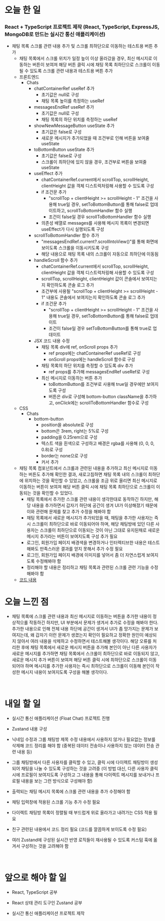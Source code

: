 # 오늘 한 일

### React + TypeScript 프로젝트 제작 (React, TypeScript, ExpressJS, MongoDB로 만드는 실시간 통신 애플리케이션)

- 채팅 목록 스크롤 관련 내용 추가 및 스크롤 최하단으로 이동하는 테스트용 버튼 추가
  - 채팅 목록에서 스크롤 위치가 일정 높이 이상 올라갔을 경우, 최신 메시지로 이동하는 버튼이 보여져 해당 버튼 클릭 시에 채팅 목록 최하단으로 스크롤이 이동될 수 있도록 스크롤 관련 내용과 테스트용 버튼 추가
  - 프론트엔드
    - Chats
      - chatContainerRef useRef 추가
        - 초기값은 null로 구성
        - 채팅 목록 높이를 측정하는 useRef
      - messagesEndRef useRef 추가
        - 초기값은 null로 구성
        - 채팅 목록의 하단 위치를 측정하는 useRef
      - showNewMessageButton useState 추가
        - 초기값은 false로 구성
        - 새로운 메시지가 추가되었을 때 조건부로 인해 버튼을 보여줄 useState
      - toBottomButton useState 추가
        - 초기값은 false로 구성
        - 스크롤이 최하단에 있지 않을 경우, 조건부로 버튼을 보여줄 useState
      - useEffect 추가
        - chatContainerRef.current에서 scrollTop, scrollHeight, clientHeight 값을 객체 디스트럭처링해 사용할 수 있도록 구성
        - if 조건문 추가
          - "scrollTop + clientHeight >= scrollHeight - 1" 조건을 사용해 true일 경우, setToBottomButton를 통해 false로 업데이트하고, scrollToBottomHandler 함수 실행
          - 조건이 false일 경우 scrollToBottomHandler 함수 실행
        - 의존성 배열로 messages를 사용해 메시지 목록이 변경되면 useEffect가 다시 실행되도록 구성
      - scrollToBottomHandler 함수 추가
        - "messagesEndRef.current?.scrollIntoView()"를 통해 화면에 보이도록 스크롤을 이동시키도록 구성
        - 해당 내용으로 채팅 목록 내의 스크롤이 자동으로 최하단에 이동됨
      - handleScroll 함수 추가
        - chatContainerRef.current에서 scrollTop, scrollHeight, clientHeight 값을 객체 디스트럭처링해 사용할 수 있도록 구성
        - scrollTop, scrollHeight, clientHeight 값이 콘솔에서 보여지는지 확인하도록 콘솔 로그 추가
        - 조건부에 사용될 "scrollTop + clientHeight >= scrollHeight - 1" 내용도 콘솔에서 보여지는지 확인하도록 콘솔 로그 추가
        - if 조건문 추가
          - "scrollTop + clientHeight >= scrollHeight - 1" 조건을 사용해 true일 경우, setToBottomButton를 통해 false로 업데이트
          - 조건이 false일 경우 setToBottomButton를 통해 true로 업데이트
      - JSX 코드 내용 수정
        - 채팅 목록 div에 ref, onScroll props 추가
          - ref props에는 chatContainerRef useRef로 구성
          - onScroll props에는 handleScroll 함수로 구성
        - 채팅 목록의 하단 위치를 측정할 수 있도록 div 추가
          - ref props를 추가해 messagesEndRef useRef로 구성
        - 최신 메시지로 이동하는 버튼 추가
          - toBottomButton를 조건부로 사용해 true일 경우에만 보여지도록 구성
          - 버튼은 div로 구성해 bottom-button className을 추가하고, onClick에는 scrollToBottomHandler 함수로 구성
  - CSS
    - Chats
      - bottom-button
        - position을 absolute로 구성
        - bottom은 3rem, right는 5%로 구성
        - padding을 0.25rem으로 구성
        - 텍스트 색을 흰색으로 구성하고 배경은 rgba를 사용해 (0, 0, 0, 0.8)로 구성
        - border는 none으로 구성
        - 커서 추가
  - 채팅 목록 컴포넌트에서 스크롤과 관련된 내용을 추가하고 최신 메시지로 이동하는 버튼도 추가해 확인한 결과, 새로고침하면 채팅 목록 내의 스크롤이 최하단에 위치하는 것을 확인할 수 있었고, 스크롤을 조금 위로 올리면 최신 메시지로 이동하는 버튼이 보여져 해당 버튼 클릭 시에 채팅 목록 최하단으로 스크롤이 이동되는 것을 확인할 수 있었다.
    - 채팅 목록에서 추가한 스크롤 관련 내용이 생각한대로 동작하긴 하지만, 해당 내용을 추가하면서 갑자기 하단에 공간이 생겨 UI가 이상해졌기 때문에 이와 관련해 문제를 찾고 추가 수정을 해봐야 함
    - 채팅 목록에서 새로운 메시지가 추가되었을 때, 채팅을 추가한 사용자는 즉시 스크롤이 최하단으로 바로 이동되어야 하며, 해당 채팅방에 있던 다른 사용자는 스크롤이 최하단으로 이동되는 것이 아닌 그대로 유지된채로 새로운 메시지 추가라는 버튼이 보여지도록 구성 추가 필요
    - 로그인, 회원가입 페이지 배경색을 변경하거나 인터렉티브한 내용은 테스트해봐도 만족스러운 결과를 얻지 못해서 추가 수정 필요
    - 로그인, 회원가입 페이지 배경에 이미지를 넣어서 좀 더 자연스럽게 보여지도록 수정해봐야 함
    - 정리해야 할 내용은 정리하고 채팅 목록과 관련된 스크롤 관련 기능을 수정해봐야 함
  - [코드 내용](https://github.com/jeongsangtae/float-chat/commit/12fc317283f251bd9691efdf214bce83542b7c07)

# 오늘 느낀 점

- 채팅 목록에 스크롤 관련 내용과 최신 메시지로 이동하는 버튼을 추가한 내용이 정상적으롤 작동하긴 하지만, UI 부분에서 문제가 생겨서 추가로 수정을 해봐야 한다. 추가한 내용으로 인해 전체 내용 하단에 공간이 생겨서 UI가 좀 망가지는 문제가 보여지는데, 왜 갑자기 이런 문제가 생겼는지 확인이 필요하고 정확한 원인이 예상되지 않아서 여러 내용을 삭제하고 수정하면서 테스트해볼 생각이다. 해당 오류를 처리한 후에 채팅 목록에서 새로운 메시지 버튼을 추가해 본인이 아닌 다른 사용자가 새로운 메시지를 추가하면 채팅 목록에서 스크롤이 최하단으로 바로 이동되지 않고, 새로운 메시지 추가 버튼이 보여져 해당 버튼 클릭 시에 최하단으로 스크롤이 이동되어야 하며 메시지를 추가한 사용자는 즉시 최하단으로 스크롤이 이동해 본인이 작성한 메시지 내용이 보여지도록 구성을 해볼 생각이다.

<br />

# 내일 할 일

- 실시간 통신 애플리케이션 (Float Chat) 프로젝트 진행

- Zustand 내용 구성

- 닉네임 수정과 그룹 채팅방 제목 수정 내용에서 사용하지 않거나 필요없는 정보를 삭제해 코드 정리를 해야 함 (중복된 데이터 전송이나 사용하지 않는 데이터 전송 관련 내용 등)

- 그룹 채팅방에서 다른 사용자를 클릭할 수 있고, 클릭 시에 다이렉트 채팅방이 생성되어 채팅을 나눌 수 있도록 구성하는 것을 고려중 (이 방법 대신, 다른 사용자 클릭 시에 프로필이 보여지도록 구성하고 그 내용을 통해 다이렉트 메시지를 보내거나 프로필 내용을 보는 그런 방식으로 구성해야 함)

- 출력되는 채팅 메시지 목록에 스크롤 관련 내용을 추가 수정해야 함

- 채팅 입력창에 적용된 스크롤 기능 추가 수정 필요

- 다이렉트 채팅방 목록이 정렬될 때 부드럽게 위로 올라가고 내려가는 CSS 적용 필요

- 친구 관련된 내용에서 코드 정리 필요 (코드를 깔끔하게 보이도록 수정 필요)

- 여러 Zustand에 구성된 실시간 반영 로직들이 재사용될 수 있도록 커스텀 훅에 옮겨서 구성하는 것을 고려해야 함

<br />

# 앞으로 해야 할 일

- React, TypeScript 공부

- React 상태 관리 도구인 Zustand 공부

- 실시간 통신 애플리케이션 프로젝트 제작
